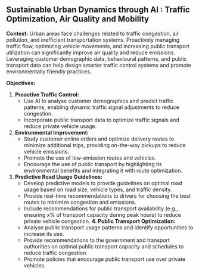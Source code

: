 ## Sustainable Urban Dynamics through AI : Traffic Optimization, Air Quality and Mobility

**Context:**
Urban areas face challenges related to traffic congestion, air pollution, and inefficient transportation systems. Proactively managing traffic flow, optimizing vehicle movements, and increasing public transport utilization can significantly improve air quality and reduce emissions. Leveraging customer demographic data, behavioural patterns, and public transport data can help design smarter traffic control systems and promote environmentally friendly practices.

**Objectives:**
1.	**Proactive Traffic Control:**  
    - Use AI to analyse customer demographics and predict traffic patterns, enabling dynamic traffic signal adjustments to reduce congestion.
    - Incorporate public transport data to optimize traffic signals and reduce private vehicle usage.
2.	**Environmental Improvement:**
    -	Study customer online orders and optimize delivery routes to minimize additional trips, providing on-the-way pickups to reduce vehicle emissions.
    -	Promote the use of low-emission routes and vehicles.
    -	Encourage the use of public transport by highlighting its environmental benefits and integrating it with route optimization.
3.	**Predictive Road Usage Guidelines:**
    - Develop predictive models to provide guidelines on optimal road usage based on road size, vehicle types, and traffic density.
    -	Provide real-time recommendations to drivers for choosing the best routes to minimize congestion and emissions.
    -	Include recommendations for public transport availability (e.g., ensuring x% of transport capacity during peak hours) to reduce private vehicle congestion.
**4.	Public Transport Optimization:**
    -	Analyse public transport usage patterns and identify opportunities to increase its use.
    -	Provide recommendations to the government and transport authorities on optimal public transport capacity and schedules to reduce traffic congestion.
    -	Promote policies that encourage public transport use over private vehicles.
 


